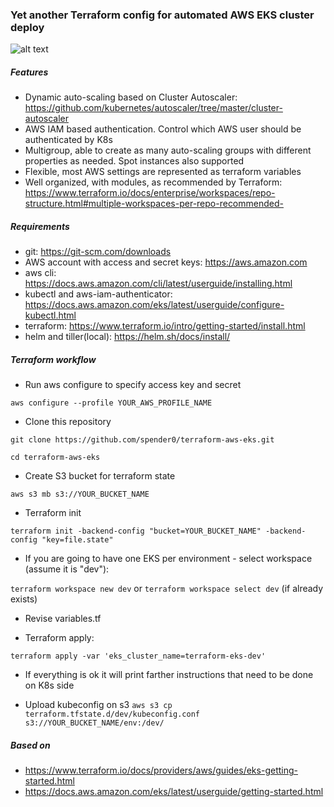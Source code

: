 ### Yet another Terraform config for automated AWS EKS cluster deploy

![alt text](https://github.com/spender0/terraform-aws-eks/raw/master/diagram.jpg)

##### Features
* Dynamic auto-scaling based on Cluster Autoscaler: https://github.com/kubernetes/autoscaler/tree/master/cluster-autoscaler
* AWS IAM based authentication. Control which AWS user should be authenticated by K8s 
* Multigroup, able to create as many auto-scaling groups with different properties as needed. Spot instances also supported
* Flexible, most AWS settings are represented as terraform variables
* Well organized, with modules, as recommended by Terraform: https://www.terraform.io/docs/enterprise/workspaces/repo-structure.html#multiple-workspaces-per-repo-recommended-

##### Requirements
* git: https://git-scm.com/downloads
* AWS account with access and secret keys: https://aws.amazon.com
* aws cli: https://docs.aws.amazon.com/cli/latest/userguide/installing.html
* kubectl and aws-iam-authenticator: https://docs.aws.amazon.com/eks/latest/userguide/configure-kubectl.html
* terraform: https://www.terraform.io/intro/getting-started/install.html
* helm and tiller(local): https://helm.sh/docs/install/

##### Terraform workflow

* Run aws configure to specify access key and secret 

`aws configure --profile YOUR_AWS_PROFILE_NAME`

* Clone this repository

`git clone https://github.com/spender0/terraform-aws-eks.git`

`cd terraform-aws-eks`

* Create S3 bucket for terraform state

`aws s3 mb s3://YOUR_BUCKET_NAME`

* Terraform init 

`terraform init -backend-config "bucket=YOUR_BUCKET_NAME" -backend-config "key=file.state"`

* If you are going to have one EKS per environment - select workspace (assume it is "dev"):

`terraform workspace new dev` or 
`terraform workspace select dev` (if already exists)

* Revise variables.tf

* Terraform apply:

`terraform apply -var 'eks_cluster_name=terraform-eks-dev'`

* If everything is ok it will print farther instructions that need to be done on K8s side

* Upload kubeconfig on s3
`aws s3 cp terraform.tfstate.d/dev/kubeconfig.conf s3://YOUR_BUCKET_NAME/env:/dev/`

##### Based on
* https://www.terraform.io/docs/providers/aws/guides/eks-getting-started.html
* https://docs.aws.amazon.com/eks/latest/userguide/getting-started.html